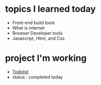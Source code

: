 # topics I learned today 
- Front-end build tools
- What is internet
- Browser Developer tools
- Javascript, Html, and Css

# project I'm working
- [Todolist](https://github.com/SaujanDulal/TodoList)
- status : completed today





